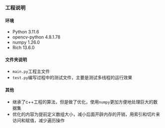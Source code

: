 ### 工程说明

#### 环境
+ Python 3.11.6
+ opencv-python 4.8.1.78
+ numpy 1.26.0
+ Rich 13.6.0
#### 文件夹说明
+ ```main.py```工程主文件
+ ```test.py```编写过程中的测试文件，主要是测试多线程的运行效果
#### 其他
+ 继承了c++工程的算法，但是做了优化，使用```numpy```更加方便地处理巨大的数据集
+ 优化的内容为提前定义数组大小，减小后面开辟内存的开销，用索引和切片来访问和赋值，减少遍历操作